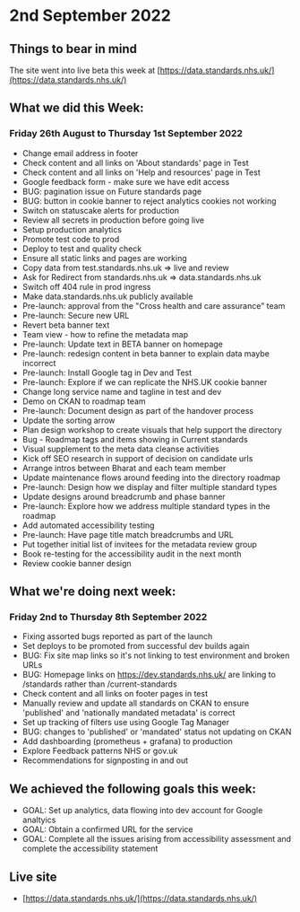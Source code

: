 # 2nd September 2022

## Things to bear in mind 
The site went into live beta this week at [https://data.standards.nhs.uk/](https://data.standards.nhs.uk/)

## What we did this Week:
### Friday 26th August to Thursday 1st September 2022
* Change email address in footer
* Check content and all links on 'About standards' page in Test
* Check content and all links on 'Help and resources' page in Test
* Google feedback form - make sure we have edit access 
* BUG: pagination issue on Future standards page
* BUG: button in cookie banner to reject analytics cookies not working
* Switch on statuscake alerts for production
* Review all secrets in production before going live
* Setup production analytics
* Promote test code to prod
* Deploy to test and quality check
* Ensure all static links and pages are working
* Copy data from test.standards.nhs.uk => live and review
* Ask for Redirect from standards.nhs.uk => data.standards.nhs.uk
* Switch off 404 rule in prod ingress
* Make data.standards.nhs.uk publicly available
* Pre-launch: approval from the "Cross health and care assurance" team
* Pre-launch: Secure new URL
* Revert beta banner text
* Team view - how to refine the metadata map
* Pre-launch: Update text in BETA banner on homepage
* Pre-launch: redesign content in beta banner to explain data maybe incorrect
* Pre-launch: Install Google tag in Dev and Test
* Pre-launch: Explore if we can replicate the NHS.UK cookie banner
* Change long service name and tagline in test and dev
* Demo on CKAN to roadmap team
* Pre-launch: Document design as part of the handover process
* Update the sorting arrow
* Plan design workshop to create visuals that help support the directory
* Bug - Roadmap tags and items showing in Current standards
* Visual supplement to the meta data cleanse activities
* Kick off SEO research in support of decision on candidate urls
* Arrange intros between Bharat and each team member
* Update maintenance flows around feeding into the directory roadmap
* Pre-launch: Design how we display and filter multiple standard types
* Update designs around breadcrumb and phase banner
* Pre-launch: Explore how we address multiple standard types in the roadmap
* Add automated accessibility testing
* Pre-launch: Have page title match breadcrumbs and URL
* Put together initial list of invitees for the metadata review group
* Book re-testing for the accessibility audit in the next month
* Review cookie banner design

## What we're doing next week:
### Friday 2nd to Thursday 8th September 2022
* Fixing assorted bugs reported as part of the launch
* Set deploys to be promoted from successful dev builds again
* BUG: Fix site map links so it's not linking to test environment and broken URLs
* BUG: Homepage links on https://dev.standards.nhs.uk/ are linking to /standards rather than /current-standards
* Check content and all links on footer pages in test
* Manually review and update all standards on CKAN to ensure 'published' and 'nationally mandated metadata' is correct
* Set up tracking of filters use using Google Tag Manager
* BUG: changes to 'published' or 'mandated' status not updating on CKAN
* Add dashboarding (prometheus + grafana) to production
* Explore Feedback patterns NHS or gov.uk
* Recommendations for signposting in and out

## We achieved the following goals this week:
* GOAL: Set up analytics, data flowing into dev account for Google analtyics
* GOAL: Obtain a confirmed URL for the service
* GOAL: Complete all the issues arising from accessibility assessment and complete the accessibility statement

## Live site  
* [https://data.standards.nhs.uk/](https://data.standards.nhs.uk/) 
